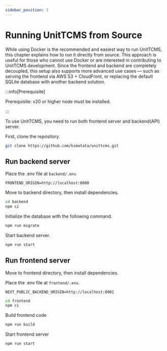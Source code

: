 ```yaml
---
sidebar_position: 3
---
```


# Running UnitTCMS from Source

While using Docker is the recommended and easiest way to run UnitTCMS, this chapter explains how to run it directly from source. This approach is useful for those who cannot use Docker or are interested in contributing to UnitTCMS development. Since the frontend and backend are completely decoupled, this setup also supports more advanced use cases — such as serving the frontend via AWS S3 + CloudFront, or replacing the default SQLite database with another backend solution.

:::info[Prerequisite]

Prerequisite: v20 or higher node must be installed.

:::

To use UnitTCMS, you need to run both frontend server and backend(API) server.

First, clone the repository.

```bash
git clone https://github.com/kimatata/unittcms.git
```

## Run backend server

Place the .env file at `backend/.env`.

```.env title="backend/.env"
FRONTEND_ORIGIN=http://localhost:8000
```

Move to backend directory, then install dependencies.

```bash
cd backend
npm ci
```

Initialize the database with the following command.

```bash
npm run migrate
```

Start backend server.

```bash
npm run start
```

## Run frontend server

Move to frontend directory, then install dependencies.

Place the .env file at `frontend/.env`.

```.env title="frontend/.env"
NEXT_PUBLIC_BACKEND_ORIGIN=http://localhost:8001
```

```bash
cd frontend
npm ci
```

Build frontend code

```bash
npm run build
```

Start frontend server

```bash
npm run start
```
